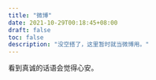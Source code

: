 ```yaml
---
title: "微博"
date: 2021-10-29T00:18:45+08:00
draft: false
toc: false
description: "没空搭了，这里暂时就当微博用。"
---
```


<!--more-->

看到真诚的话语会觉得心安。
